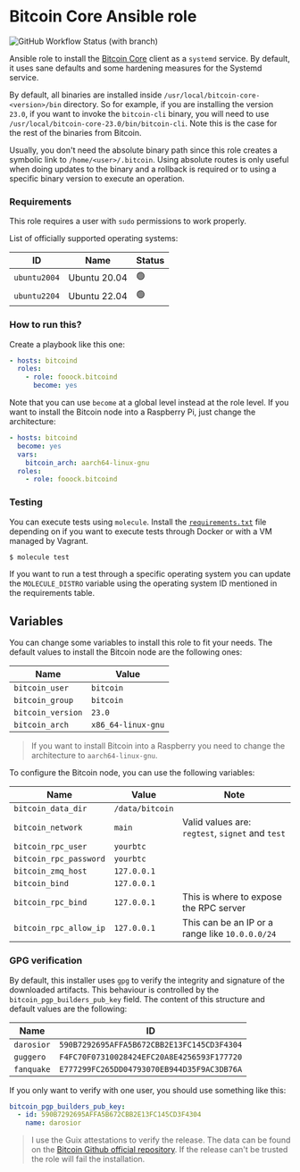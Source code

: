 # Bitcoin Core Ansible role

![GitHub Workflow Status (with branch)](https://img.shields.io/github/actions/workflow/status/fooock/bitcoind-ansible/ansible.yml?branch=main&label=Ansible%20Tests&logo=github&style=for-the-badge)

Ansible role to install the [Bitcoin Core](https://bitcoincore.org/en/about/) client as a `systemd` service. By default,
it uses sane defaults and some hardening measures for the Systemd service.

By default, all binaries are installed inside `/usr/local/bitcoin-core-<version>/bin` directory. So for example, if you
are installing the version `23.0`, if you want to invoke the `bitcoin-cli` binary, you will need to
use `/usr/local/bitcoin-core-23.0/bin/bitcoin-cli`. Note this is the case for the rest of the binaries from Bitcoin.

Usually, you don't need the absolute binary path since this role creates a symbolic link
to `/home/<user>/.bitcoin`. Using absolute routes is only useful when doing updates to the binary and a rollback is required 
or to using a specific binary version to execute an operation.

### Requirements

This role requires a user with `sudo` permissions to work properly.

List of officially supported operating systems:

| ID           | Name         | Status         |
|--------------|--------------|----------------|
| `ubuntu2004` | Ubuntu 20.04 | :green_circle: |
| `ubuntu2204` | Ubuntu 22.04 | :green_circle: |

### How to run this?

Create a playbook like this one:

```yaml
- hosts: bitcoind
  roles:
    - role: fooock.bitcoind
      become: yes
```

Note that you can use `become` at a global level instead at the role level. 
If you want to install the Bitcoin node into a Raspberry Pi, just change the architecture:

```yaml
- hosts: bitcoind
  become: yes
  vars:
    bitcoin_arch: aarch64-linux-gnu
  roles:
    - role: fooock.bitcoind
```

### Testing

You can execute tests using `molecule`. Install the [`requirements.txt`](molecule) file depending on if you want
to execute tests through Docker or with a VM managed by Vagrant.

```bash
$ molecule test
```

If you want to run a test through a specific operating system you can update the `MOLECULE_DISTRO` variable using
the operating system ID mentioned in the requirements table.

## Variables

You can change some variables to install this role to fit your needs. The default values to install the
Bitcoin node are the following ones:

| Name              	 | Value              	 |
|---------------------|----------------------|
| `bitcoin_user`    	 | `bitcoin`          	 |
| `bitcoin_group`   	 | `bitcoin`          	 |
| `bitcoin_version` 	 | `23.0`             	 |
| `bitcoin_arch`    	 | `x86_64-linux-gnu` 	 |

> If you want to install Bitcoin into a Raspberry you need to change the architecture to `aarch64-linux-gnu`.

To configure the Bitcoin node, you can use the following variables:

| Name                   	     | Value           	 | Note                                             	 |
|------------------------------|-------------------|----------------------------------------------------|
| `bitcoin_data_dir`     	     | `/data/bitcoin` 	 | 	                                                  |
| `bitcoin_network`      	     | `main`          	 | Valid values are: `regtest`, `signet` and `test` 	 |
| `bitcoin_rpc_user`     	     | `yourbtc`       	 | 	                                                  |
| `bitcoin_rpc_password` 	     | `yourbtc`       	 | 	                                                  |
| `bitcoin_zmq_host`     	     | `127.0.0.1`     	 | 	                                                  |
| `bitcoin_bind`     	         | `127.0.0.1`     	 | 	                                                  |
| `bitcoin_rpc_bind`     	     | `127.0.0.1`     	 | This is where to expose the RPC server	            |
| `bitcoin_rpc_allow_ip`     	 | `127.0.0.1`     	 | This can be an IP or a range like `10.0.0.0/24`	   |

### GPG verification

By default, this installer uses `gpg` to verify the integrity and signature of the downloaded artifacts. This
behaviour is controlled by the `bitcoin_pgp_builders_pub_key` field. The content of this structure and default values
are the following:

| Name       	 | ID                                         	 |
|--------------|----------------------------------------------|
| `darosior` 	 | `590B7292695AFFA5B672CBB2E13FC145CD3F4304` 	 |
| `guggero`  	 | `F4FC70F07310028424EFC20A8E4256593F177720` 	 |
| `fanquake` 	 | `E777299FC265DD04793070EB944D35F9AC3DB76A` 	 |

If you only want to verify with one user, you should use something like this:

```yaml
bitcoin_pgp_builders_pub_key:
  - id: 590B7292695AFFA5B672CBB2E13FC145CD3F4304
    name: darosior
```

> I use the Guix attestations to verify the release. The data can be found on
> the [Bitcoin Github official repository](https://github.com/bitcoin-core/guix.sigs).
> If the release can't be trusted the role will fail the installation.
